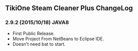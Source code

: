 ## TikiOne Steam Cleaner Plus ChangeLog

### 2.9.2 (2015/10/18) JAVA8
* First Public Release.
* Move Project From NetBeans to Eclipse IDE.
* Doesn't need bat to start.
